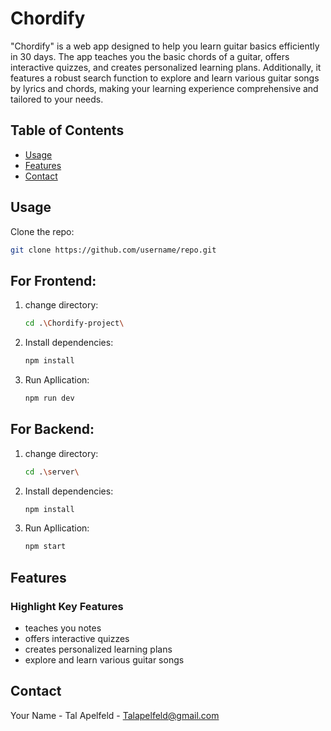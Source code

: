 # Chordify
"Chordify" is a web app designed to help you learn guitar basics efficiently in 30 days. The app teaches you the basic chords of a guitar, offers interactive quizzes, and creates personalized learning plans. Additionally, it features a robust search function to explore and learn various guitar songs by lyrics and chords, making your learning experience comprehensive and tailored to your needs.

## Table of Contents
- [Usage](#usage)
- [Features](#features)
- [Contact](#contact)
## Usage
 Clone the repo:
   ```bash
   git clone https://github.com/username/repo.git
   ```
  ## For Frontend:
1. change directory:
   ```bash
   cd .\Chordify-project\ 
   ```
2. Install dependencies:
   ```bash
   npm install
   ```
3. Run Apllication:
   ```bash
   npm run dev
   ```
   
  ## For Backend:
1. change directory:
   ```bash
   cd .\server\ 
   ```
2. Install dependencies:
   ```bash
   npm install
   ```
3. Run Apllication:
   ```bash
   npm start
   ```




## Features
###  **Highlight Key Features**
- teaches you notes
- offers interactive quizzes
- creates personalized learning plans
- explore and learn various guitar songs



## Contact
Your Name - Tal Apelfeld - Talapelfeld@gmail.com
